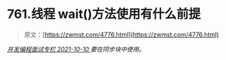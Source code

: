 <!--yml
category: 未分类
date: 0001-01-01 00:00:00
-->

# 761.线程 wait()方法使用有什么前提

> 原文：[https://zwmst.com/4776.html](https://zwmst.com/4776.html)

   [ *并发编程面试专栏* ](https://zwmst.com/%e5%b9%b6%e5%8f%91%e7%bc%96%e7%a8%8b%e9%9d%a2%e8%af%95%e4%b8%93%e6%a0%8f)*[ <time datetime="2021-10-10T22:43:30+08:00"> 2021-10-10 </time> ](https://zwmst.com/4776.html)  要在同步块中使用。*